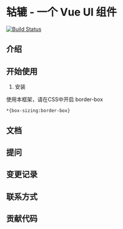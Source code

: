 # 轱辘 - 一个 Vue UI 组件
[![Build Status](https://travis-ci.org/wxx961023/gulu.svg?branch=master)](https://travis-ci.org/wxx961023/gulu)
## 介绍

## 开始使用

1. 安装

使用本框架，请在CSS中开启 border-box
```
*{box-sizing:border-box}
```

## 文档

## 提问

## 变更记录

## 联系方式

## 贡献代码


